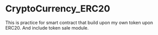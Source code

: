 # CryptoCurrency_ERC20
This is practice for smart contract that build upon my own token upon ERC20. And include token sale module.

